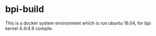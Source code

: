 # bpi-build

  This is a docker system environment which is run ubuntu 16.04, for bpi kernel 4.4/4.9 compile.
